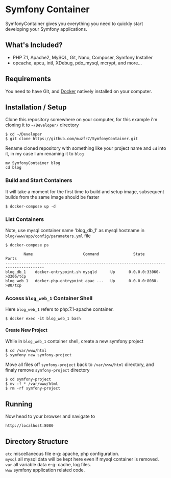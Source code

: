 # Symfony Container
SymfonyContainer gives you everything you need to quickly start developing your Symfony applications.

## What's Included?
* PHP 7.1, Apache2, MySQL, Git, Nano, Composer, Symfony Installer
* opcache, apcu, intl, XDebug, pdo_mysql, mcrypt, and more...

## Requirements
You need to have Git, and [Docker](https://www.docker.com/) natively installed on your computer.

## Installation / Setup
Clone this repository somewhere on your computer, for this example i'm cloning it to `~/Developer/` directory
```
$ cd ~/Developer
$ git clone https://github.com/muzfr7/SymfonyContainer.git
```
Rename cloned repository with something like your project name and `cd` into it, in my case I am renaming it to `blog`
```
mv SymfonyContainer blog
cd blog
```

### Build and Start Containers
It will take a moment for the first time to build and setup image, subsequent builds from the same image should be faster
```
$ docker-compose up -d
```

### List Containers
Note, use mysql container name 'blog_db_1' as mysql hostname in `blog/www/app/config/parameters.yml` file
```
$ docker-compose ps
```
```
        Name                      Command               State            Ports          
---------------------------------------------------------------------------------------
blog_db_1    docker-entrypoint.sh mysqld      Up      0.0.0.0:33060->3306/tcp 
blog_web_1   docker-php-entrypoint apac ...   Up      0.0.0.0:8080->80/tcp 
```
### Access `blog_web_1` Container Shell
Here `blog_web_1` refers to php:7.1-apache container.
```
$ docker exec -it blog_web_1 bash
```

#### Create New Project
While in `blog_web_1` container shell, create a new symfony project
```
$ cd /var/www/html
$ symfony new symfony-project
```

Move all files off `symfony-project` back to `/var/www/html` directory, and finaly remove `symfony-project` directory
```
$ cd symfony-project
$ mv -f * /var/www/html
$ rm -rf symfony-project
```

## Running
Now head to your browser and navigate to
```
http://localhost:8080
```

## Directory Structure
`etc` miscellaneous file e-g: apache, php configuration.<br />
`mysql` all mysql data will be kept here even if mysql container is removed.<br />
`var`  all variable data e-g: cache, log files.<br />
`www` symfony application related code.<br />